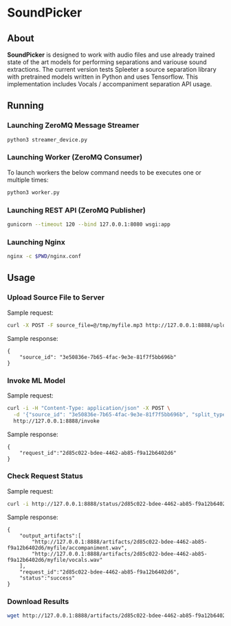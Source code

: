 # SoundPicker 
## About
**SoundPicker** is designed to work with audio files and use already trained state of the art models for performing separations and variouse sound extractions. The current version tests Spleeter a source separation library with pretrained models written in Python and uses Tensorflow. This implementation includes Vocals / accompaniment separation API usage. 

## Running
### Launching ZeroMQ Message Streamer
```bash
python3 streamer_device.py
```

### Launching Worker (ZeroMQ Consumer)
To launch workers the below command needs to be executes one or multiple times:
```bash
python3 worker.py
```

### Launching REST API (ZeroMQ Publisher)
```bash
gunicorn --timeout 120 --bind 127.0.0.1:8080 wsgi:app
```

### Launching Nginx
```bash
nginx -c $PWD/nginx.conf
```

## Usage
### Upload Source File to Server

Sample request:
```bash
curl -X POST -F source_file=@/tmp/myfile.mp3 http://127.0.0.1:8888/upload
```
Sample response:
```
{
    "source_id": "3e50836e-7b65-4fac-9e3e-81f7f5bb696b"
}
```

### Invoke ML Model
Sample request:
```bash
curl -i -H "Content-Type: application/json" -X POST \
  -d '{"source_id": "3e50836e-7b65-4fac-9e3e-81f7f5bb696b", "split_type": "spleeter:4stems"}' \
  http://127.0.0.1:8888/invoke
```
Sample response:
```
{
    "request_id":"2d85c022-bdee-4462-ab85-f9a12b6402d6"
}
```

### Check Request Status
Sample request:
```bash
curl -i http://127.0.0.1:8888/status/2d85c022-bdee-4462-ab85-f9a12b6402d6

```
Sample response:
```
{
    "output_artifacts":[
        "http://127.0.0.1:8888/artifacts/2d85c022-bdee-4462-ab85-f9a12b6402d6/myfile/accompaniment.wav",
        "http://127.0.0.1:8888/artifacts/2d85c022-bdee-4462-ab85-f9a12b6402d6/myfile/vocals.wav"
    ],
    "request_id":"2d85c022-bdee-4462-ab85-f9a12b6402d6",
    "status":"success"
}
```

### Download Results
```bash
wget http://127.0.0.1:8888/artifacts/2d85c022-bdee-4462-ab85-f9a12b6402d6/myfile/accompaniment.wav
```
